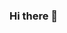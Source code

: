 ### Hi there 👋

<!--
**Ataago/Ataago** is a ✨ _special_ ✨ repository because its `README.md` (this file) appears on your GitHub profile.

Here are some ideas to get you started:

- 🔭 I’m currently working on Machine Learning
- 🌱 I’m currently learning to engineer data
- 👯 I’m looking to collaborate on Cool projects
- 💬 Ask me about ML
- 📫 How to reach me: linkedin.com/in/ataago/
-->

